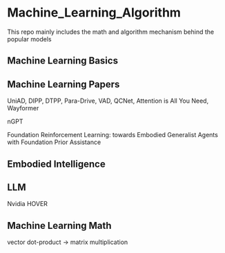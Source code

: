 # Machine_Learning_Algorithm
This repo mainly includes the math and algorithm mechanism behind the popular models

## Machine Learning Basics

## Machine Learning Papers 

UniAD, DIPP, DTPP, Para-Drive, VAD, QCNet, Attention is All You Need, Wayformer

nGPT

Foundation Reinforcement Learning: towards Embodied Generalist Agents with Foundation Prior Assistance


## Embodied Intelligence

## LLM 
Nvidia HOVER



## Machine Learning Math
vector dot-product -> matrix multiplication